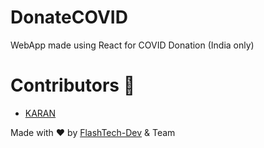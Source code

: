 # DonateCOVID
WebApp made using React for COVID Donation (India only)

# Contributors :construction_worker:
* [KARAN](https://github.com/FlashTech-dev)

Made with :heart: by [FlashTech-Dev](https://github.com/FlashTech-dev) & Team
